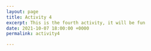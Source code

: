 ```yaml
---
layout: page
title: Activity 4
excerpt: This is the fourth activity, it will be fun
date: 2021-10-07 18:00:00 +0000
permalink: activity4

---
```

